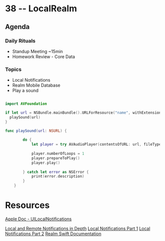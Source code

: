 # 38 -- LocalRealm

## Agenda

### Daily Rituals

* Standup Meeting ~15min
* Homework Review - Core Data

### Topics

* Local Notifications
* Realm Mobile Database
* Play a sound

```swift

import AVFoundation

if let url = NSBundle.mainBundle().URLForResource("name", withExtension: "caf") {
  playSound(url)
}

func playSound(url: NSURL) {
        
        do {
            let player = try AVAudioPlayer(contentsOfURL: url, fileTypeHint: nil)
            
            player.numberOfLoops = 1
         	player.prepareToPlay()
            player.play()
            
        } catch let error as NSError {
            print(error.description)
        }
    }

```

# Resources

[Apple Doc - UILocalNotifications](https://developer.apple.com/library/watchos/documentation/iPhone/Reference/UILocalNotification_Class/index.html)

[Local and Remote Notifications in Depth](https://developer.apple.com/library/ios/documentation/NetworkingInternet/Conceptual/RemoteNotificationsPG/Chapters/WhatAreRemoteNotif.html)
[Local Notifications Part 1](http://jamesonquave.com/blog/local-notifications-in-ios-8-with-swift-part-1/)
[Local Notifications Part 2](http://jamesonquave.com/blog/local-notifications-in-ios-8-with-swift-part-2/)
[Realm Swift Documentation](https://realm.io/docs/swift/latest/)
